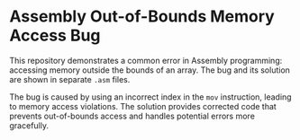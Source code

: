 # Assembly Out-of-Bounds Memory Access Bug

This repository demonstrates a common error in Assembly programming: accessing memory outside the bounds of an array. The bug and its solution are shown in separate `.asm` files.

The bug is caused by using an incorrect index in the `mov` instruction, leading to memory access violations.  The solution provides corrected code that prevents out-of-bounds access and handles potential errors more gracefully.